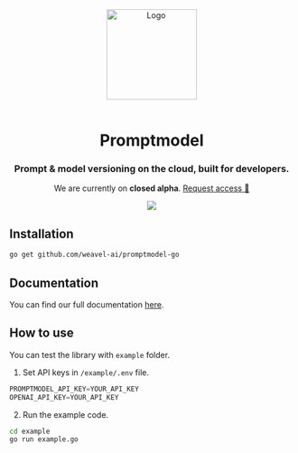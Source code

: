 <div align="center">
    <a href="https://www.promptmodel.run">
        <img src="https://i.imgur.com/f3MHyH3.png" title="Logo" style="width: 160px; margin-bottom: 16px;" />
    </a>
    <h1>Promptmodel</h1>
    <p>
        <h3>Prompt & model versioning on the cloud, built for developers.</h3>
        <p>
            We are currently on <strong>closed alpha</strong>.
            <a href="https://formless.ai/c/RtUfMCsh9YSs">Request access 🚀</a>
        </p>
    </p>
    <div>
        <a href="https://discord.gg/2Y36M36tZf" target="_blank">
            <img src="https://dcbadge.vercel.app/api/server/dVTtyEU4?style=flat">
        </a>
    </div>
</div>

## Installation

```bash
go get github.com/weavel-ai/promptmodel-go
```

## Documentation

You can find our full documentation [here](https://www.promptmodel.run/docs/introduction).

## How to use

You can test the library with `example` folder.

1. Set API keys in `/example/.env` file.

```python
PROMPTMODEL_API_KEY=YOUR_API_KEY
OPENAI_API_KEY=YOUR_API_KEY
```

2. Run the example code.

```bash
cd example
go run example.go
```
